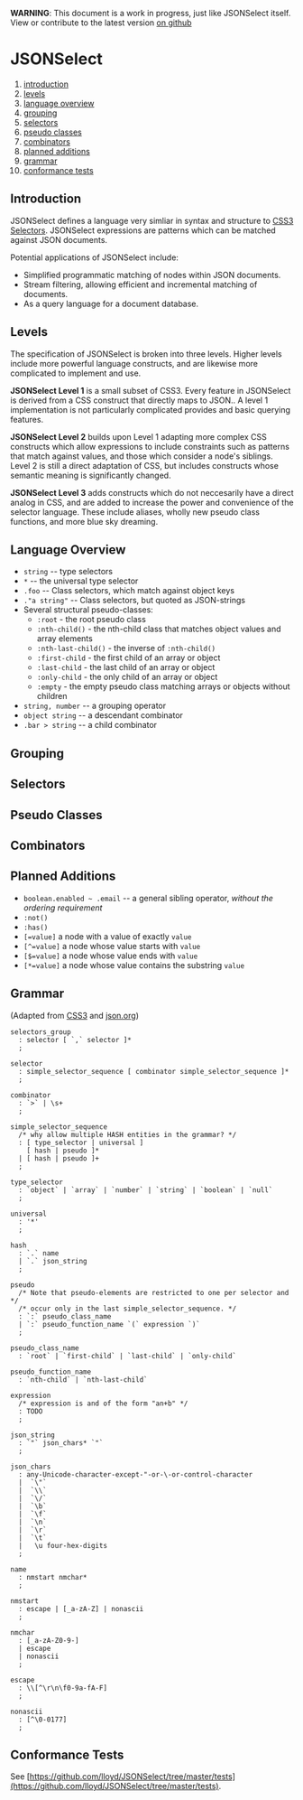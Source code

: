 **WARNING**: This document is a work in progress, just like JSONSelect itself.
View or contribute to the latest version [on github](http://github.com/lloyd/JSONSelect/blob/master/JSONSelect.md)

# JSONSelect

  1. [introduction](#introduction)
  1. [levels](#levels)
  1. [language overview](#overview)
  1. [grouping](#grouping)
  1. [selectors](#selectors)
  1. [pseudo classes](#pseudo)
  1. [combinators](#combinators)
  1. [planned additions](#additions)
  1. [grammar](#grammar)
  1. [conformance tests](#tests)

## Introduction<a name="introduction"></a>

JSONSelect defines a language very simliar in syntax and structure to 
[CSS3 Selectors](http://www.w3.org/TR/css3-selectors/).  JSONSelect 
expressions are patterns which can be matched against JSON documents.

Potential applications of JSONSelect include:

  * Simplified programmatic matching of nodes within JSON documents.
  * Stream filtering, allowing efficient and incremental matching of documents.
  * As a query language for a document database.

## Levels<a name="levels"></a>

The specification of JSONSelect is broken into three levels.  Higher
levels include more powerful language constructs, and are likewise more
complicated to implement and use.

**JSONSelect Level 1** is a small subset of CSS3.  Every feature in 
JSONSelect is derived from a CSS construct that directly maps to JSON..
A level 1 implementation is not particularly complicated provides and
basic querying features.

**JSONSelect Level 2** builds upon Level 1 adapting more complex CSS
constructs which allow expressions to include constraints such as
patterns that match against values, and those which consider a node's
siblings.  Level 2 is still a direct adaptation of CSS, but includes
constructs whose semantic meaning is significantly changed.

**JSONSelect Level 3** adds constructs which do not neccesarily have a 
direct analog in CSS, and are added to increase the power and convenience
of the selector language.  These include aliases, wholly new pseudo 
class functions, and more blue sky dreaming.

## Language Overview<a name="overview"></a>

  * `string` -- type selectors
  * `*` -- the universal type selector
  * `.foo` -- Class selectors, which match against object keys
  * `."a string"` -- Class selectors, but quoted as JSON-strings
  * Several structural pseudo-classes:
    * `:root` - the root pseudo class
    * `:nth-child()` - the nth-child class that matches object
      values and array elements
    * `:nth-last-child()` - the inverse of `:nth-child()`
    * `:first-child` - the first child of an array or object
    * `:last-child` - the last child of an array or object
    * `:only-child` - the only child of an array or object
    * `:empty` - the empty pseudo class matching arrays or objects
      without children
  * `string, number` -- a grouping operator
  * `object string` -- a descendant combinator
  * `.bar > string` -- a child combinator

## Grouping<a name="grouping"></a>

## Selectors<a name="selectors"></a>

## Pseudo Classes<a name="pseudo"></a>

## Combinators<a name="combinators"></a>

## Planned Additions<a name="additions"></a>

  * `boolean.enabled ~ .email` -- a general sibling operator,
    *without the ordering requirement*
  * `:not()`
  * `:has()`
  * `[=value]` a node with a value of exactly `value`
  * `[^=value]` a node whose value starts with `value`
  * `[$=value]` a node whose value ends with `value`
  * `[*=value]` a node whose value contains the substring `value`


## Grammar<a name="grammar"></a>

(Adapted from [CSS3](http://www.w3.org/TR/css3-selectors/#descendant-combinators) and
 [json.org](http://json.org/))

    selectors_group
      : selector [ `,` selector ]*
      ;
    
    selector
      : simple_selector_sequence [ combinator simple_selector_sequence ]*
      ;
    
    combinator
      : `>` | \s+
      ;
    
    simple_selector_sequence
      /* why allow multiple HASH entities in the grammar? */
      : [ type_selector | universal ]
        [ hash | pseudo ]*
      | [ hash | pseudo ]+
      ;
    
    type_selector
      : `object` | `array` | `number` | `string` | `boolean` | `null`
      ;

    universal
      : '*'
      ;

    hash
      : `.` name
      | `.` json_string
      ;
    
    pseudo
      /* Note that pseudo-elements are restricted to one per selector and */
      /* occur only in the last simple_selector_sequence. */
      : `:` pseudo_class_name
      | `:` pseudo_function_name `(` expression `)`
      ;

    pseudo_class_name
      : `root` | `first-child` | `last-child` | `only-child`
    
    pseudo_function_name
      : `nth-child` | `nth-last-child`

    expression
      /* expression is and of the form "an+b" */
      : TODO
      ;

    json_string
      : `"` json_chars* `"`
      ;

    json_chars
      : any-Unicode-character-except-"-or-\-or-control-character
      |  `\"`
      |  `\\`
      |  `\/`
      |  `\b`
      |  `\f`
      |  `\n`
      |  `\r`
      |  `\t`
      |   \u four-hex-digits 
      ;

    name
      : nmstart nmchar*
      ;

    nmstart
      : escape | [_a-zA-Z] | nonascii
      ;

    nmchar
      : [_a-zA-Z0-9-]
      | escape
      | nonascii
      ;
 
    escape 
      : \\[^\r\n\f0-9a-fA-F]
      ;

    nonascii
      : [^\0-0177]
      ;

## Conformance Tests<a name="tests"></a>

See [https://github.com/lloyd/JSONSelect/tree/master/tests](https://github.com/lloyd/JSONSelect/tree/master/tests).
